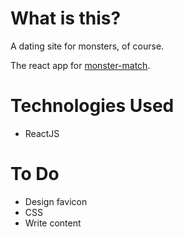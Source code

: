 # What is this?

A dating site for monsters, of course.

The react app for [monster-match](https://github.com/vinopaldimit/monster-match "monster-match").

# Technologies Used
- ReactJS

# To Do
- Design favicon
- CSS
- Write content